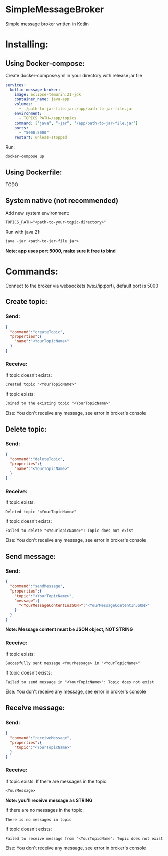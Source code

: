 # SimpleMessageBroker
Simple message broker written in Kotlin
# Installing:
## Using Docker-compose:
Create docker-compose.yml in your directory with release jar file
```YAML
services:
  kotlin-message-broker:
    image: eclipse-temurin:21-jdk
    container_name: java-app
    volumes:
      - ./path-to-jar-file.jar:/app/path-to-jar-file.jar
    environment:
      - TOPICS_PATH=/app/topics
    command: ["java", "-jar", "/app/path-to-jar-file.jar"]
    ports:
      - "5000:5000"
    restart: unless-stopped
```
Run:
```
docker-compose up
```
## Using Dockerfile:
TODO

## System native (not recommended)
Add new system environment: 
```
TOPICS_PATH="<path-to-your-topic-directory>"
```

Run with java 21:
```
java -jar <path-to-jar-file.jar>
```
**Note: app uses port 5000, make sure it free to bind**

# Commands:
Connect to the broker via websockets (ws://ip:port), default port is 5000
## Create topic:
### Send:
```JSON
{
  "command":"createTopic",
  "properties":{
    "name":"<YourTopicName>"
  }
}
```
### Receive:
If topic doesn't exists:
```
Created topic "<YourTopicName>"
```
If topic exists:
```
Joined to the existing topic "<YourTopicName>"
```
Else:
You don't receive any message, see error in broker's console

## Delete topic:
### Send:
```JSON
{
  "command":"deleteTopic",
  "properties":{
    "name":"<YourTopicName>"
  }
}
```
### Receive:
If topic exists:
```
Deleted topic "<YourTopicName>"
```
If topic doesn't exists:
```
Failed to delete "<YourTopicName>": Topic does not exist
```
Else:
You don't receive any message, see error in broker's console

## Send message:
### Send:
```JSON
{
  "command":"sendMessage",
  "properties":{
    "topic":"<YourTopicName>",
    "message":{
      "<YourMessageContentInJSON>":"<YourMessageContentInJSON>"
    }
  }
}
```

**Note: Message content must be JSON object, NOT STRING**

### Receive:
If topic exists:
```
Succesfully sent message <YourMessage> in "<YourTopicName>"
```
If topic doesn't exists:
```
Failed to send message in "<YourTopicName>": Topic does not exist
```
Else:
You don't receive any message, see error in broker's console

## Receive message:
### Send:
```JSON
{
  "command":"receiveMessage",
  "properties":{
    "topic":"<YourTopicName>"
  }
}
```
### Receive:
If topic exists:
  If there are messages in the topic:
```
<YourMessage>
```
  **Note: you'll receive message as STRING**

If there are no messages in the topic:
```
There is no messages in topic
```
If topic doesn't exists:
```
Failed to receive message from "<YourTopicName": Topic does not exist
```
Else:
You don't receive any message, see error in broker's console
